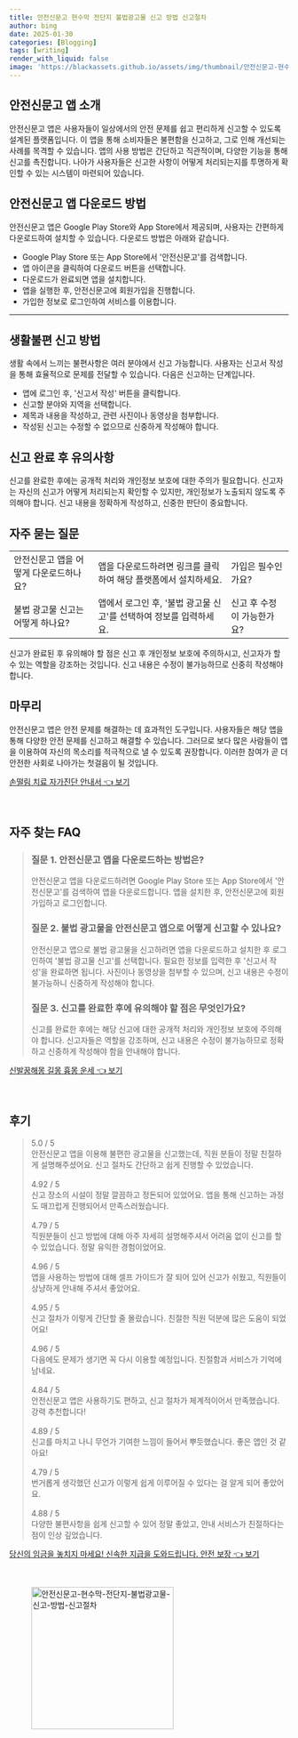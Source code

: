 ```yaml
---
title: 안전신문고 현수막 전단지 불법광고물 신고 방법 신고절차
author: bing
date: 2025-01-30
categories: [Blogging]
tags: [writing]
render_with_liquid: false
image: 'https://blackassets.github.io/assets/img/thumbnail/안전신문고-현수막-전단지-불법광고물-신고-방법-신고절차.webp'
---
```



<h2 id='안전신문고 앱 소개'>안전신문고 앱 소개</h2>

<p>안전신문고 앱은 사용자들이 일상에서의 안전 문제를 쉽고 편리하게 신고할 수 있도록 설계된 플랫폼입니다. 이 앱을 통해 소비자들은 불편함을 신고하고, 그로 인해 개선되는 사례를 목격할 수 있습니다. 앱의 사용 방법은 간단하고 직관적이며, 다양한 기능을 통해 신고를 촉진합니다. 나아가 사용자들은 신고한 사항이 어떻게 처리되는지를 투명하게 확인할 수 있는 시스템이 마련되어 있습니다.</p>

<h2 id='안전신문고 앱 다운로드 방법'>안전신문고 앱 다운로드 방법</h2>

<p>안전신문고 앱은 Google Play Store와 App Store에서 제공되며, 사용자는 간편하게 다운로드하여 설치할 수 있습니다. 다운로드 방법은 아래와 같습니다.</p>

<ul>
    <li>Google Play Store 또는 App Store에서 '안전신문고'를 검색합니다.</li>
    <li>앱 아이콘을 클릭하여 다운로드 버튼을 선택합니다.</li>
    <li>다운로드가 완료되면 앱을 설치합니다.</li>
    <li>앱을 실행한 후, 안전신문고에 회원가입을 진행합니다.</li>
    <li>가입한 정보로 로그인하여 서비스를 이용합니다.</li>
</ul>

<hr />

<h2 id='생활불편 신고 방법'>생활불편 신고 방법</h2>

<p>생활 속에서 느끼는 불편사항은 여러 분야에서 신고 가능합니다. 사용자는 신고서 작성을 통해 효율적으로 문제를 전달할 수 있습니다. 다음은 신고하는 단계입니다.</p>

<ul>
    <li>앱에 로그인 후, '신고서 작성' 버튼을 클릭합니다.</li>
    <li>신고할 분야와 지역을 선택합니다.</li>
    <li>제목과 내용을 작성하고, 관련 사진이나 동영상을 첨부합니다.</li>
    <li>작성된 신고는 수정할 수 없으므로 신중하게 작성해야 합니다.</li>
</ul>

<h2 id='신고 완료 후 유의사항'>신고 완료 후 유의사항</h2>

<p>신고를 완료한 후에는 공개적 처리와 개인정보 보호에 대한 주의가 필요합니다. 신고자는 자신의 신고가 어떻게 처리되는지 확인할 수 있지만, 개인정보가 노출되지 않도록 주의해야 합니다. 신고 내용을 정확하게 작성하고, 신중한 판단이 중요합니다.</p>

<h2 id='자주 묻는 질문'>자주 묻는 질문</h2>

<table>
    <tr>
        <td>안전신문고 앱을 어떻게 다운로드하나요?</td>
        <td>앱을 다운로드하려면 링크를 클릭하여 해당 플랫폼에서 설치하세요.</td>
        <td>가입은 필수인가요?</td>
    </tr>
    <tr>
        <td>불법 광고물 신고는 어떻게 하나요?</td>
        <td>앱에서 로그인 후, '불법 광고물 신고'를 선택하여 정보를 입력하세요.</td>
        <td>신고 후 수정이 가능한가요?</td>
    </tr>
</table>

<p>신고가 완료된 후 유의해야 할 점은 신고 후 개인정보 보호에 주의하시고, 신고자가 할 수 있는 역할을 강조하는 것입니다. 신고 내용은 수정이 불가능하므로 신중히 작성해야 합니다.</p>

<h2 id='마무리'>마무리</h2>

<p>안전신문고 앱은 안전 문제를 해결하는 데 효과적인 도구입니다. 사용자들은 해당 앱을 통해 다양한 안전 문제를 신고하고 해결할 수 있습니다. 그러므로 보다 많은 사람들이 앱을 이용하여 자신의 목소리를 적극적으로 낼 수 있도록 권장합니다. 이러한 참여가 곧 더 안전한 사회로 나아가는 첫걸음이 될 것입니다.</p>


<p><a class="click-button" title="손떨림 치료 자가진단 안내서" href="https://blackassets.github.io/posts/%EC%86%90%EB%96%A8%EB%A6%BC-%EC%B9%98%EB%A3%8C-%EC%9E%90%EA%B0%80%EC%A7%84%EB%8B%A8-%EC%95%88%EB%82%B4%EC%84%9C/" rel="dofollow">손떨림 치료 자가진단 안내서 👈 보기</a></p><br>
<h2 id='자주_찾는_FAQ'>자주 찾는 FAQ</h2>
<div itemscope="" itemtype="https://schema.org/FAQPage"> 
<blockquote> 
<div itemscope="" itemprop="mainEntity" itemtype="https://schema.org/Question"> 
<h3 itemprop="name">질문 1. 안전신문고 앱을 다운로드하는 방법은?</h3> 
<div itemscope="" itemprop="acceptedAnswer" itemtype="https://schema.org/Answer"> 
<span itemprop="text"> 
<p>안전신문고 앱을 다운로드하려면 Google Play Store 또는 App Store에서 '안전신문고'를 검색하여 앱을 다운로드합니다. 앱을 설치한 후, 안전신문고에 회원가입하고 로그인합니다.</p> 
</span> 
</div> 
</div> 

<div itemscope="" itemprop="mainEntity" itemtype="https://schema.org/Question"> 
<h3 itemprop="name">질문 2. 불법 광고물을 안전신문고 앱으로 어떻게 신고할 수 있나요?</h3> 
<div itemscope="" itemprop="acceptedAnswer" itemtype="https://schema.org/Answer"> 
<span itemprop="text"> 
<p>안전신문고 앱으로 불법 광고물을 신고하려면 앱을 다운로드하고 설치한 후 로그인하여 '불법 광고물 신고'를 선택합니다. 필요한 정보를 입력한 후 '신고서 작성'을 완료하면 됩니다. 사진이나 동영상을 첨부할 수 있으며, 신고 내용은 수정이 불가능하니 신중하게 작성해야 합니다.</p> 
</span> 
</div> 
</div> 

<div itemscope="" itemprop="mainEntity" itemtype="https://schema.org/Question"> 
<h3 itemprop="name">질문 3. 신고를 완료한 후에 유의해야 할 점은 무엇인가요?</h3> 
<div itemscope="" itemprop="acceptedAnswer" itemtype="https://schema.org/Answer"> 
<span itemprop="text"> 
<p>신고를 완료한 후에는 해당 신고에 대한 공개적 처리와 개인정보 보호에 주의해야 합니다. 신고자들은 역할을 강조하며, 신고 내용은 수정이 불가능하므로 정확하고 신중하게 작성해야 함을 안내해야 합니다.</p> 
</span> 
</div> 
</div> 
</blockquote> 
</div>
<p><a class="click-button" title="신발꿈해몽 길몽 흉몽 운세" href="https://blackassets.github.io/posts/%EC%8B%A0%EB%B0%9C%EA%BF%88%ED%95%B4%EB%AA%BD-%EA%B8%B8%EB%AA%BD-%ED%9D%89%EB%AA%BD-%EC%9A%B4%EC%84%B8/" rel="dofollow">신발꿈해몽 길몽 흉몽 운세 👈 보기</a></p><br>
<h2 id='후기'>후기</h2>
<div itemscope itemtype="https://schema.org/Product">
  <blockquote>
  <div itemprop="review" itemscope itemtype="https://schema.org/Review">
      <div itemprop="reviewRating" itemscope itemtype="https://schema.org/Rating"> <span itemprop="ratingValue">5.0</span> / <span itemprop="bestRating">5</span> </div>
      <span itemprop="reviewBody">안전신문고 앱을 이용해 불편한 광고물을 신고했는데, 직원 분들이 정말 친절하게 설명해주셨어요. 신고 절차도 간단하고 쉽게 진행할 수 있었습니다.</span>
  </div>
  <br>
  <div itemprop="review" itemscope itemtype="https://schema.org/Review">
      <div itemprop="reviewRating" itemscope itemtype="https://schema.org/Rating"> <span itemprop="ratingValue">4.92</span> / <span itemprop="bestRating">5</span> </div>
      <span itemprop="reviewBody">신고 장소의 시설이 정말 깔끔하고 정돈되어 있었어요. 앱을 통해 신고하는 과정도 매끄럽게 진행되어서 만족스러웠습니다.</span>
  </div>
  <br>
  <div itemprop="review" itemscope itemtype="https://schema.org/Review">
      <div itemprop="reviewRating" itemscope itemtype="https://schema.org/Rating"> <span itemprop="ratingValue">4.79</span> / <span itemprop="bestRating">5</span> </div>
      <span itemprop="reviewBody">직원분들이 신고 방법에 대해 아주 자세히 설명해주셔서 어려움 없이 신고를 할 수 있었습니다. 정말 유익한 경험이었어요.</span>
  </div>
  <br>
  <div itemprop="review" itemscope itemtype="https://schema.org/Review">
      <div itemprop="reviewRating" itemscope itemtype="https://schema.org/Rating"> <span itemprop="ratingValue">4.96</span> / <span itemprop="bestRating">5</span> </div>
      <span itemprop="reviewBody">앱을 사용하는 방법에 대해 셀프 가이드가 잘 되어 있어 신고가 쉬웠고, 직원들이 상냥하게 안내해 주셔서 좋았어요.</span>
  </div>
  <br>
  <div itemprop="review" itemscope itemtype="https://schema.org/Review">
      <div itemprop="reviewRating" itemscope itemtype="https://schema.org/Rating"> <span itemprop="ratingValue">4.95</span> / <span itemprop="bestRating">5</span> </div>
      <span itemprop="reviewBody">신고 절차가 이렇게 간단할 줄 몰랐습니다. 친절한 직원 덕분에 많은 도움이 되었어요!</span>
  </div>
  <br>
  <div itemprop="review" itemscope itemtype="https://schema.org/Review">
      <div itemprop="reviewRating" itemscope itemtype="https://schema.org/Rating"> <span itemprop="ratingValue">4.96</span> / <span itemprop="bestRating">5</span> </div>
      <span itemprop="reviewBody">다음에도 문제가 생기면 꼭 다시 이용할 예정입니다. 친절함과 서비스가 기억에 남네요.</span>
  </div>
  <br>
  <div itemprop="review" itemscope itemtype="https://schema.org/Review">
      <div itemprop="reviewRating" itemscope itemtype="https://schema.org/Rating"> <span itemprop="ratingValue">4.84</span> / <span itemprop="bestRating">5</span> </div>
      <span itemprop="reviewBody">안전신문고 앱은 사용하기도 편하고, 신고 절차가 체계적이어서 만족했습니다. 강력 추천합니다!</span>
  </div>
  <br>
  <div itemprop="review" itemscope itemtype="https://schema.org/Review">
      <div itemprop="reviewRating" itemscope itemtype="https://schema.org/Rating"> <span itemprop="ratingValue">4.89</span> / <span itemprop="bestRating">5</span> </div>
      <span itemprop="reviewBody">신고를 마치고 나니 무언가 기여한 느낌이 들어서 뿌듯했습니다. 좋은 앱인 것 같아요!</span>
  </div>
  <br>
  <div itemprop="review" itemscope itemtype="https://schema.org/Review">
      <div itemprop="reviewRating" itemscope itemtype="https://schema.org/Rating"> <span itemprop="ratingValue">4.79</span> / <span itemprop="bestRating">5</span> </div>
      <span itemprop="reviewBody">번거롭게 생각했던 신고가 이렇게 쉽게 이루어질 수 있다는 걸 알게 되어 좋았어요.</span>
  </div>
  <br>
  <div itemprop="review" itemscope itemtype="https://schema.org/Review">
      <div itemprop="reviewRating" itemscope itemtype="https://schema.org/Rating"> <span itemprop="ratingValue">4.88</span> / <span itemprop="bestRating">5</span> </div>
      <span itemprop="reviewBody">다양한 불편사항을 쉽게 신고할 수 있어 정말 좋았고, 안내 서비스가 친절하다는 점이 인상 깊었습니다.</span>
  </div>
  </blockquote>
</div>
<p><a class="click-button" title="당신의 임금을 놓치지 마세요! 신속한 지급을 도와드립니다. 안전 보장" href="https://blackassets.github.io/posts/%EB%8B%B9%EC%8B%A0%EC%9D%98-%EC%9E%84%EA%B8%88%EC%9D%84-%EB%86%93%EC%B9%98%EC%A7%80-%EB%A7%88%EC%84%B8%EC%9A%94!-%EC%8B%A0%EC%86%8D%ED%95%9C-%EC%A7%80%EA%B8%89%EC%9D%84-%EB%8F%84%EC%99%80%EB%93%9C%EB%A6%BD%EB%8B%88%EB%8B%A4.-%EC%95%88%EC%A0%84-%EB%B3%B4%EC%9E%A5/" rel="dofollow">당신의 임금을 놓치지 마세요! 신속한 지급을 도와드립니다. 안전 보장 👈 보기</a></p><br>
<figure class="image"><img src="https://blackassets.github.io/assets/img/thumbnail/안전신문고-현수막-전단지-불법광고물-신고-방법-신고절차.webp" alt="안전신문고-현수막-전단지-불법광고물-신고-방법-신고절차" width="256" height="256"></figure>